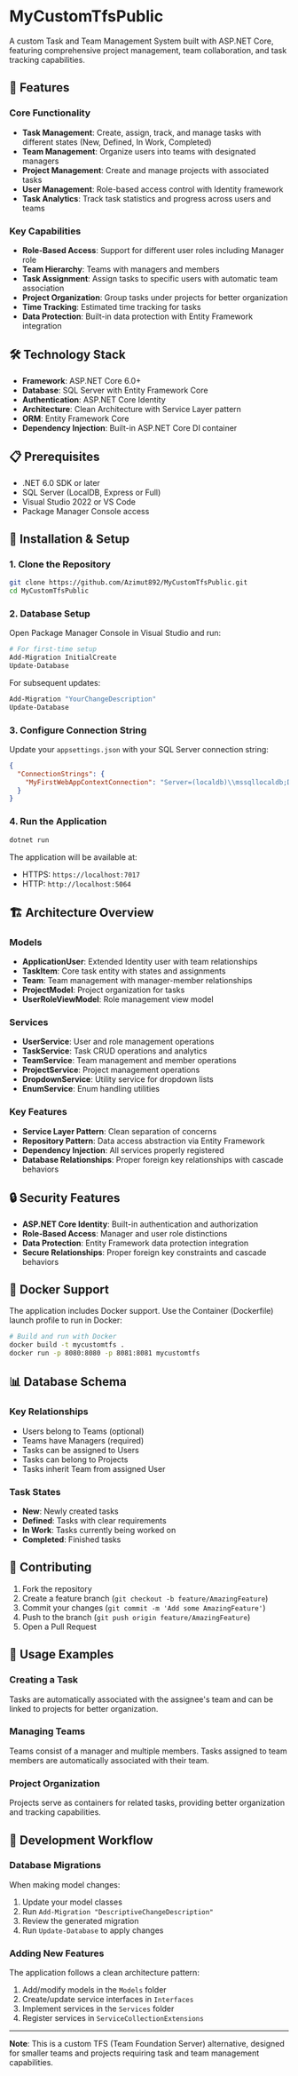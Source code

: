 # MyCustomTfsPublic

A custom Task and Team Management System built with ASP.NET Core, featuring comprehensive project management, team collaboration, and task tracking capabilities.

## 🚀 Features

### Core Functionality
- **Task Management**: Create, assign, track, and manage tasks with different states (New, Defined, In Work, Completed)
- **Team Management**: Organize users into teams with designated managers
- **Project Management**: Create and manage projects with associated tasks
- **User Management**: Role-based access control with Identity framework
- **Task Analytics**: Track task statistics and progress across users and teams

### Key Capabilities
- **Role-Based Access**: Support for different user roles including Manager role
- **Team Hierarchy**: Teams with managers and members
- **Task Assignment**: Assign tasks to specific users with automatic team association
- **Project Organization**: Group tasks under projects for better organization
- **Time Tracking**: Estimated time tracking for tasks
- **Data Protection**: Built-in data protection with Entity Framework integration

## 🛠️ Technology Stack

- **Framework**: ASP.NET Core 6.0+
- **Database**: SQL Server with Entity Framework Core
- **Authentication**: ASP.NET Core Identity
- **Architecture**: Clean Architecture with Service Layer pattern
- **ORM**: Entity Framework Core
- **Dependency Injection**: Built-in ASP.NET Core DI container

## 📋 Prerequisites

- .NET 6.0 SDK or later
- SQL Server (LocalDB, Express or Full)
- Visual Studio 2022 or VS Code
- Package Manager Console access

## 🔧 Installation & Setup

### 1. Clone the Repository
```bash
git clone https://github.com/Azimut892/MyCustomTfsPublic.git
cd MyCustomTfsPublic
```

### 2. Database Setup
Open Package Manager Console in Visual Studio and run:

```powershell
# For first-time setup
Add-Migration InitialCreate
Update-Database
```

For subsequent updates:
```powershell
Add-Migration "YourChangeDescription"
Update-Database
```

### 3. Configure Connection String
Update your `appsettings.json` with your SQL Server connection string:

```json
{
  "ConnectionStrings": {
    "MyFirstWebAppContextConnection": "Server=(localdb)\\mssqllocaldb;Database=MyFirstWebApp;Trusted_Connection=True;MultipleActiveResultSets=true"
  }
}
```

### 4. Run the Application
```bash
dotnet run
```

The application will be available at:
- HTTPS: `https://localhost:7017`
- HTTP: `http://localhost:5064`

## 🏗️ Architecture Overview

### Models
- **ApplicationUser**: Extended Identity user with team relationships
- **TaskItem**: Core task entity with states and assignments
- **Team**: Team management with manager-member relationships
- **ProjectModel**: Project organization for tasks
- **UserRoleViewModel**: Role management view model

### Services
- **UserService**: User and role management operations
- **TaskService**: Task CRUD operations and analytics
- **TeamService**: Team management and member operations
- **ProjectService**: Project management operations
- **DropdownService**: Utility service for dropdown lists
- **EnumService**: Enum handling utilities

### Key Features
- **Service Layer Pattern**: Clean separation of concerns
- **Repository Pattern**: Data access abstraction via Entity Framework
- **Dependency Injection**: All services properly registered
- **Database Relationships**: Proper foreign key relationships with cascade behaviors

## 🔒 Security Features

- **ASP.NET Core Identity**: Built-in authentication and authorization
- **Role-Based Access**: Manager and user role distinctions
- **Data Protection**: Entity Framework data protection integration
- **Secure Relationships**: Proper foreign key constraints and cascade behaviors

## 🚢 Docker Support

The application includes Docker support. Use the Container (Dockerfile) launch profile to run in Docker:

```bash
# Build and run with Docker
docker build -t mycustomtfs .
docker run -p 8080:8080 -p 8081:8081 mycustomtfs
```

## 📊 Database Schema

### Key Relationships
- Users belong to Teams (optional)
- Teams have Managers (required)
- Tasks can be assigned to Users
- Tasks can belong to Projects
- Tasks inherit Team from assigned User

### Task States
- **New**: Newly created tasks
- **Defined**: Tasks with clear requirements
- **In Work**: Tasks currently being worked on
- **Completed**: Finished tasks

## 🤝 Contributing

1. Fork the repository
2. Create a feature branch (`git checkout -b feature/AmazingFeature`)
3. Commit your changes (`git commit -m 'Add some AmazingFeature'`)
4. Push to the branch (`git push origin feature/AmazingFeature`)
5. Open a Pull Request

## 📝 Usage Examples

### Creating a Task
Tasks are automatically associated with the assignee's team and can be linked to projects for better organization.

### Managing Teams
Teams consist of a manager and multiple members. Tasks assigned to team members are automatically associated with their team.

### Project Organization
Projects serve as containers for related tasks, providing better organization and tracking capabilities.

## 🔄 Development Workflow

### Database Migrations
When making model changes:
1. Update your model classes
2. Run `Add-Migration "DescriptiveChangeDescription"`
3. Review the generated migration
4. Run `Update-Database` to apply changes

### Adding New Features
The application follows a clean architecture pattern:
1. Add/modify models in the `Models` folder
2. Create/update service interfaces in `Interfaces`
3. Implement services in the `Services` folder
4. Register services in `ServiceCollectionExtensions`

---

**Note**: This is a custom TFS (Team Foundation Server) alternative, designed for smaller teams and projects requiring task and team management capabilities.
